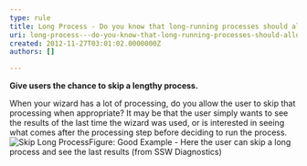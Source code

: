 ```yaml
---
type: rule
title: Long Process - Do you know that long-running processes should allow to 'Skip' the processing (when appropriate)?
uri: long-process---do-you-know-that-long-running-processes-should-allow-to-skip-the-processing-when-appropriate
created: 2012-11-27T03:01:02.0000000Z
authors: []

---
```


 
**Give users the chance to skip a lengthy process.**

When your wizard has a lot of processing, do you allow the user to skip that processing when appropriate? It may be that the user simply wants to see the results of the last time the wizard was used, or is interested in seeing what comes after the processing step before deciding to run the process.
   ​![Skip Long Process](http&#58;//www.ssw.com.au/ssw/Standards/Rules/Images/SkipLongProcess.gif)Figure: Good Example - Here the user can skip a long process and see the last results (from SSW Diagnostics)
